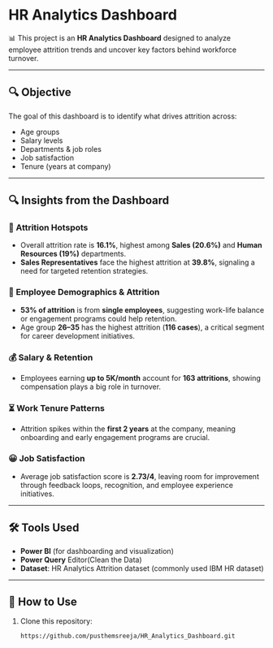 # HR Analytics Dashboard

📊 This project is an **HR Analytics Dashboard** designed to analyze employee attrition trends and uncover key factors behind workforce turnover.

---

## 🔍 Objective
The goal of this dashboard is to identify what drives attrition across:
- Age groups  
- Salary levels  
- Departments & job roles  
- Job satisfaction  
- Tenure (years at company)  

---

## 🔍 Insights from the Dashboard

### 📌 Attrition Hotspots
- Overall attrition rate is **16.1%**, highest among **Sales (20.6%)** and **Human Resources (19%)** departments.  
- **Sales Representatives** face the highest attrition at **39.8%**, signaling a need for targeted retention strategies.  

### 👥 Employee Demographics & Attrition
- **53% of attrition** is from **single employees**, suggesting work-life balance or engagement programs could help retention.  
- Age group **26–35** has the highest attrition (**116 cases**), a critical segment for career development initiatives.  

### 💰 Salary & Retention
- Employees earning **up to 5K/month** account for **163 attritions**, showing compensation plays a big role in turnover.  

### ⏳ Work Tenure Patterns
- Attrition spikes within the **first 2 years** at the company, meaning onboarding and early engagement programs are crucial.  

### 😀 Job Satisfaction
- Average job satisfaction score is **2.73/4**, leaving room for improvement through feedback loops, recognition, and employee experience initiatives.  

---

## 🛠️ Tools Used
- **Power BI** (for dashboarding and visualization)
- **Power Query** Editor(Clean the Data) 
- **Dataset**: HR Analytics Attrition dataset (commonly used IBM HR dataset)  

---

## 🚀 How to Use
1. Clone this repository:  
   ```bash
   https://github.com/pusthemsreeja/HR_Analytics_Dashboard.git
